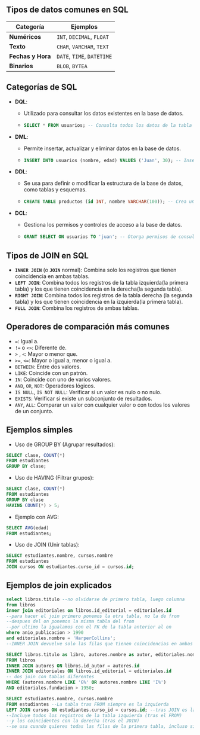## Tipos de datos comunes en SQL

| Categoría         | Ejemplos                   |
| ----------------- | -------------------------- |
| **Numéricos**     | `INT`, `DECIMAL`, `FLOAT`  |
| **Texto**         | `CHAR`, `VARCHAR`, `TEXT`  |
| **Fechas y Hora** | `DATE`, `TIME`, `DATETIME` |
| **Binarios**      | `BLOB`, `BYTEA`            |

## Categorías de SQL

- **DQL**:

  - Utilizado para consultar los datos existentes en la base de datos.
  - ```sql
    SELECT * FROM usuarios; -- Consulta todos los datos de la tabla "usuarios"
    ```

- **DML**:

  - Permite insertar, actualizar y eliminar datos en la base de datos.
  - ```sql
    INSERT INTO usuarios (nombre, edad) VALUES ('Juan', 30); -- Inserta un nuevo usuario
    ```

- **DDL**:

  - Se usa para definir o modificar la estructura de la base de datos, como tablas y esquemas.
  - ```sql
    CREATE TABLE productos (id INT, nombre VARCHAR(100)); -- Crea una nueva tabla "productos"
    ```

- **DCL**:
  - Gestiona los permisos y controles de acceso a la base de datos.
  - ```sql
    GRANT SELECT ON usuarios TO 'juan'; -- Otorga permisos de consulta a Juan
    ```

## Tipos de JOIN en SQL

- **`INNER JOIN`** (o **`JOIN`** normal): Combina solo los registros que tienen coincidencia en ambas tablas.
- **`LEFT JOIN`**: Combina todos los registros de la tabla izquierda(la primera tabla) y los que tienen coincidencia en la derecha(la segunda tabla).
- **`RIGHT JOIN`**: Combina todos los registros de la tabla derecha (la segunda tabla) y los que tienen coincidencia en la izquierda(la primera tabla).
- **`FULL JOIN`**: Combina los registros de ambas tablas.

## Operadores de comparación más comunes

- `=`: Igual a.
- `!=` o `<>`: Diferente de.
- `>` , `<`: Mayor o menor que.
- `>=`, `<=`: Mayor o igual a, menor o igual a.
- `BETWEEN`: Entre dos valores.
- `LIKE`: Coincide con un patrón.
- `IN`: Coincide con uno de varios valores.
- `AND`, `OR`, `NOT`: Operadores lógicos.
- `IS NULL`, `IS NOT NULL`: Verificar si un valor es nulo o no nulo.
- `EXISTS`: Verificar si existe un subconjunto de resultados.
- `ANY`, `ALL`: Comparar un valor con cualquier valor o con todos los valores de un conjunto.

## Ejemplos simples

- Uso de GROUP BY (Agrupar resultados):

```sql
SELECT clase, COUNT(*)
FROM estudiantes
GROUP BY clase;
```

- Uso de HAVING (Filtrar grupos):

```sql
SELECT clase, COUNT(*)
FROM estudiantes
GROUP BY clase
HAVING COUNT(*) > 5;
```

- Ejemplo con AVG:

```sql
SELECT AVG(edad)
FROM estudiantes;
```

- Uso de JOIN (Unir tablas):

```sql
SELECT estudiantes.nombre, cursos.nombre
FROM estudiantes
JOIN cursos ON estudiantes.curso_id = cursos.id;
```

## Ejemplos de join explicados

```sql
select libros.titulo --no olvidarse de primero tabla, luego columna
from libros
inner join editoriales on libros.id_editorial = editoriales.id
--para hacer el join primero ponemos la otra tabla, no la de from
--despues del on ponemos la misma tabla del from
--por ultimo la igualamos con el FK de la tabla anterior al on
where anio_publicacion > 1990
and editoriales.nombre = 'HarperCollins';
--INNER JOIN devuelve solo las filas que tienen coincidencias en ambas tablas.
```

```sql
SELECT libros.titulo as libro, autores.nombre as autor, editoriales.nombre as editorial, editoriales.fundacion as anno_fundacion
FROM libros
INNER JOIN autores ON libros.id_autor = autores.id
INNER JOIN editoriales ON libros.id_editorial = editoriales.id
-- dos join con tablas diferentes
WHERE (autores.nombre LIKE 'G%' OR autores.nombre LIKE 'I%')
AND editoriales.fundacion > 1950;
```

```sql
SELECT estudiantes.nombre, cursos.nombre
FROM estudiantes --La tabla tras FROM siempre es la izquierda
LEFT JOIN cursos ON estudiantes.curso_id = cursos.id; --tras JOIN es la derecha
--Incluye todos los registros de la tabla izquierda (tras el FROM)
--y los coincidentes con la derecha (tras el JOIN)
--se usa cuando quieres todas las filas de la primera tabla, incluso si no tienen coincidencia en la segunda.
```
